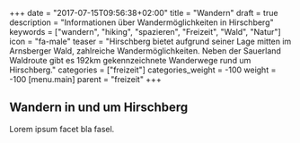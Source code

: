 +++
date = "2017-07-15T09:56:38+02:00"
title = "Wandern"
draft = true
description = "Informationen über Wandermöglichkeiten in Hirschberg"
keywords = ["wandern", "hiking", "spazieren", "Freizeit", "Wald", "Natur"]
icon = "fa-male"
teaser = "Hirschberg bietet aufgrund seiner Lage mitten im Arnsberger Wald, zahlreiche Wandermöglichkeiten. Neben der Sauerland Waldroute gibt es 192km gekennzeichnete Wanderwege rund um Hirschberg."
categories = ["freizeit"]
categories_weight = -100
weight = -100
[menu.main]
    parent = "freizeit"
+++

## Wandern in und um Hirschberg

Lorem ipsum facet bla fasel.
